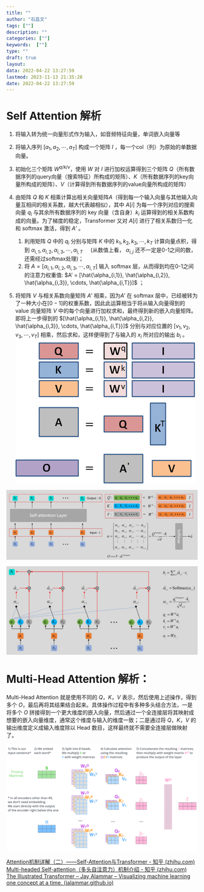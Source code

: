 ```yaml
---
title: ""
author: "石昌文"
tags: [""]
description: ""
categories: [""]
keywords:  [""]
type: ""
draft: true
layout: 
data: 2022-04-22 13:27:59
lastmod: 2023-11-13 21:35:28
date: 2022-04-22 13:27:59
---
```


# Self Attention 解析

1. 将输入转为统一向量形式作为输入，如音频特征向量，单词嵌入向量等

2. 将输入序列 $[a_{1}, a_{2}, \cdots, a_T]$ 构成一个矩阵 $I$ ，每一个col（列）为原始的单数据向量。

3. 初始化三个矩阵 $W^{q/k/v}$，使用 $W$ 对 $I$ 进行加权运算得到三个矩阵 $Q$（所有数据序列的query向量（搜索特征）所构成的矩阵）、$K$（所有数据序列的key向量所构成的矩阵）、$V$（计算得到所有数据序列的value向量所构成的矩阵）

4. 由矩阵 $Q$ 和 $K$ 相乘计算出相关向量矩阵$A$（得到每一个输入向量与其他输入向量互相间的相关系数，越大代表越相似），其中 $A[i]$ 为每一个序列对应的搜索向量 $q_i$ 与其余所有数据序列的 key 向量（含自身）$k_i$ 运算得到的相关系数构成的向量。为了梯度的稳定，Transformer 又对 $A[i]$ 进行了相关系数归一化和 softmax 激活，得到 $A’$ 。
	1. 利用矩阵 $Q$ 中的 $q_{i}$ 分别与矩阵 $K$ 中的  $k_{1}, k_{2}, k_{3}, \cdots, k_{T}$ 计算向量点积，得到 $\alpha_{i,1}, \alpha_{i,2}, \alpha_{i,3}, \cdots, \alpha_{i, T} \quad$ (从数值上看， $\alpha_{i, j}$ 还不一定是0-1之间的数，还需经过softmax处理)；
	2. 将 $A = [\alpha_{i,1}, \alpha_{i,2}, \alpha_{i,3}, \cdots, \alpha_{i, T}]$ 输入 softmax 层，从而得到均在0-1之间的注意力权重值: $A’ = [\hat{\alpha_{i,1}}, \hat{\alpha_{i,2}}, \hat{\alpha_{i,3}},  \cdots, \hat{\alpha_{i,T}}]$ ；

5. 将矩阵 $V$ 与相关系数向量矩阵 $A’$ 相乘，因为$A'$ 在 softmax 层中，已经被转为了一种大小在$[0-1]$的权重系数，因此此运算相当于将从输入向量得到的 value 向量矩阵 $V$ 中的每个向量进行加权求和，最终得到新的嵌入向量矩阵。即将上一步得到的 $[\hat{\alpha_{i,1}}, \hat{\alpha_{i,2}}, \hat{\alpha_{i,3}},  \cdots, \hat{\alpha_{i,T}}]$ 分别与对应位置的 $[v_{1}, v_{2}, v_{3}, \cdots, v_{T}]$ 相乘，然后求和，这样便得到了与输入的 $x_{i}$ 所对应的输出 $b_{i}$ 。
	![](Transformer-Seq2seq模型.assets/image-20220304012459.png)

![](Attention.assets/image-20220423101930.png)

![](Attention.assets/image-20220423093135.png)

# Multi-Head Attention 解析：

Multi-Head Attention 就是使用不同的 $Q$，$K$，$V$ 表示，然后使用上述操作，得到多个 $O$，最后再将其结果结合起来。具体操作过程中有多种多头结合方法，一是将多个 $O$ 拼接得到一个更大维度的嵌入向量，然后通过一个全连接层将其映射成想要的嵌入向量维度，通常这个维度与输入的维度一致；二是通过将 $Q$，$K$，$V$ 的输出维度定义成输入维度除以 Head 数目，这样最终就不需要全连接层做映射了。

![](Attention.assets/image-20220423103906.png)

[Attention机制详解（二）——Self-Attention与Transformer - 知乎 (zhihu.com)](https://zhuanlan.zhihu.com/p/47282410)
[Multi-headed Self-attention（多头自注意力）机制介绍 - 知乎 (zhihu.com)](https://zhuanlan.zhihu.com/p/365386753)
[The Illustrated Transformer – Jay Alammar – Visualizing machine learning one concept at a time. (jalammar.github.io)](https://jalammar.github.io/illustrated-transformer/)
